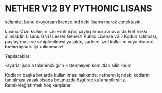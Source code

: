 # NETHER V12 BY PYTHONIC LISANS

selamlar, bunu okuyorsan license.md deki lisansı merak etmektesin.

Lisans: Özel kullanım için verilmiştir, paylaşılması sonucunda telif hakkı alınılabilir.   Lisans: GNU Lesser General Public License v3.0
Kodun satılması, paylaşılması ve sahiplenilmesi yasaktır, sadece özel kullanım veya discord botları içindir. İyi kullanmalar!


Yapılacaklar:

-ayarlar.json a tokeninizi girin
-istenmeyen komutları silin
-bum

Kodların başka botlarda kullanılması hakkında;
netherın içindeki kodların tanıtılması yasak olsada botunuzda özgürce kullanabilirsiniz. Remix/değiştirmek hoş karşılanır.